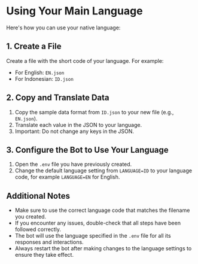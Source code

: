 # Using Your Main Language
Here's how you can use your native language:

## 1. Create a File
Create a file with the short code of your language. For example:
- For English: `EN.json`
- For Indonesian: `ID.json`

## 2. Copy and Translate Data
1. Copy the sample data format from `ID.json` to your new file (e.g., `EN.json`).
2. Translate each value in the JSON to your language.
3. Important: Do not change any keys in the JSON.

## 3. Configure the Bot to Use Your Language
1. Open the `.env` file you have previously created.
2. Change the default language setting from `LANGUAGE=ID` to your language code, for example `LANGUAGE=EN` for English.

## Additional Notes
- Make sure to use the correct language code that matches the filename you created.
- If you encounter any issues, double-check that all steps have been followed correctly.
- The bot will use the language specified in the `.env` file for all its responses and interactions.
- Always restart the bot after making changes to the language settings to ensure they take effect.
